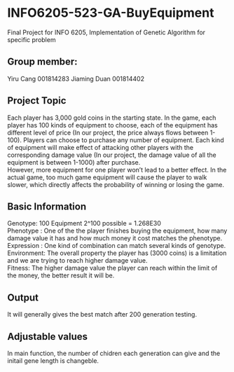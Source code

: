 # INFO6205-523-GA-BuyEquipment
Final Project for INFO 6205, Implementation of Genetic Algorithm for specific problem
## Group member: 
Yiru Cang 001814283   Jiaming Duan  001814402
## Project Topic
Each player has 3,000 gold coins in the starting state. In the game, each player has 100 kinds of equipment to choose, each of the equipment has different level of price (In our project, the price always flows between 1-100). Players can choose to purchase any number of equipment. Each kind of equipment will make effect of attacking other players with the corresponding damage value (In our project, the damage value of all the equipment is between 1-1000) after purchase.   
However, more equipment for one player won’t lead to a better effect. In the actual game, too much game equipment will cause the player to walk slower, which directly affects the probability of winning or losing the game.
## Basic Information
Genotype: 100 Equipment 2^100 possible = 1.268E30  
Phenotype : One of the the player finishes buying the equipment, how many damage value it has and how much money it cost matches the phenotype.  
Expression : One kind of combination can match several kinds of genotype.  
Environment: The overall property the player has (3000 coins) is a limitation and we are trying to reach higher damage value.  
Fitness: The higher damage value the player can reach within the limit of the money, the better result it will be.
## Output
It will generally gives the best match after 200 generation testing.
## Adjustable values
In main function, the number of chidren each generation can give and the initail gene length is changeble.
